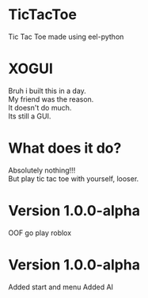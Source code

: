 # TicTacToe
Tic Tac Toe made using eel-python



# XOGUI

Bruh i built this in a day.   
My friend was the reason.  
It doesn't do much.  
Its still a GUI.    


# What does it do?

Absolutely nothing!!!     
But play tic tac toe with yourself, looser.    


# Version 1.0.0-alpha

OOF go play roblox


# Version 1.0.0-alpha

Added start and menu
Added AI

